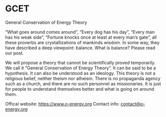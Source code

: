 # GCET
General Conservation of Energy Theory

“What goes around comes around”, “Every dog has his day”, “Every man has his weak side”, “Fortune knocks once at least at every man’s gate”, all these proverbs are crystallizations of mankinds wisdom. In some way, they have described a deep viewpoint: balance. What is balance? Please read our post.

We will propose a theory that cannot be scientifically proved temporarily. We call it “General Conservation of Energy Theory”. It can be said to be a hypothesis. It can also be understood as an ideology. This theory is not a religious belief, neither theism nor atheism. There is no propaganda agency such as a church, and there are no such personnel as missionaries. It is just for people to understand themselves better and what is going on around them.

Offical website: https://www.o-energy.org
Contact info: contact@o-energy.org
